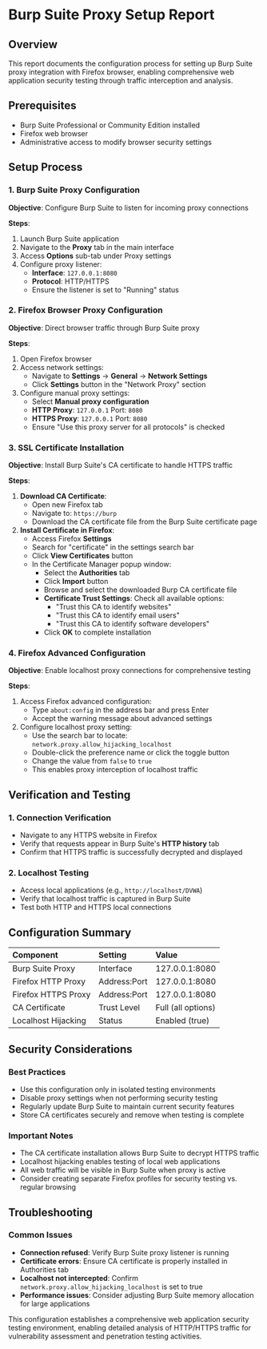 # Burp Suite Proxy Setup Report

## Overview

This report documents the configuration process for setting up Burp Suite proxy integration with Firefox browser, enabling comprehensive web application security testing through traffic interception and analysis.

## Prerequisites

- Burp Suite Professional or Community Edition installed
- Firefox web browser
- Administrative access to modify browser security settings


## Setup Process

### 1. Burp Suite Proxy Configuration

**Objective**: Configure Burp Suite to listen for incoming proxy connections

**Steps**:

1. Launch Burp Suite application
2. Navigate to the **Proxy** tab in the main interface
3. Access **Options** sub-tab under Proxy settings
4. Configure proxy listener:
    - **Interface**: `127.0.0.1:8080`
    - **Protocol**: HTTP/HTTPS
    - Ensure the listener is set to "Running" status

### 2. Firefox Browser Proxy Configuration

**Objective**: Direct browser traffic through Burp Suite proxy

**Steps**:

1. Open Firefox browser
2. Access network settings:
    - Navigate to **Settings** → **General** → **Network Settings**
    - Click **Settings** button in the "Network Proxy" section
3. Configure manual proxy settings:
    - Select **Manual proxy configuration**
    - **HTTP Proxy**: `127.0.0.1` Port: `8080`
    - **HTTPS Proxy**: `127.0.0.1` Port: `8080`
    - Ensure "Use this proxy server for all protocols" is checked

### 3. SSL Certificate Installation

**Objective**: Install Burp Suite's CA certificate to handle HTTPS traffic

**Steps**:

1. **Download CA Certificate**:
    - Open new Firefox tab
    - Navigate to: `https://burp`
    - Download the CA certificate file from the Burp Suite certificate page
2. **Install Certificate in Firefox**:
    - Access Firefox **Settings**
    - Search for "certificate" in the settings search bar
    - Click **View Certificates** button
    - In the Certificate Manager popup window:
        - Select the **Authorities** tab
        - Click **Import** button
        - Browse and select the downloaded Burp CA certificate file
        - **Certificate Trust Settings**: Check all available options:
            - "Trust this CA to identify websites"
            - "Trust this CA to identify email users"
            - "Trust this CA to identify software developers"
        - Click **OK** to complete installation

### 4. Firefox Advanced Configuration

**Objective**: Enable localhost proxy connections for comprehensive testing

**Steps**:

1. Access Firefox advanced configuration:
    - Type `about:config` in the address bar and press Enter
    - Accept the warning message about advanced settings
2. Configure localhost proxy setting:
    - Use the search bar to locate: `network.proxy.allow_hijacking_localhost`
    - Double-click the preference name or click the toggle button
    - Change the value from `false` to `true`
    - This enables proxy interception of localhost traffic

## Verification and Testing

### 1. Connection Verification

- Navigate to any HTTPS website in Firefox
- Verify that requests appear in Burp Suite's **HTTP history** tab
- Confirm that HTTPS traffic is successfully decrypted and displayed


### 2. Localhost Testing

- Access local applications (e.g., `http://localhost/DVWA`)
- Verify that localhost traffic is captured in Burp Suite
- Test both HTTP and HTTPS local connections


## Configuration Summary

| Component | Setting | Value |
| :-- | :-- | :-- |
| Burp Suite Proxy | Interface | 127.0.0.1:8080 |
| Firefox HTTP Proxy | Address:Port | 127.0.0.1:8080 |
| Firefox HTTPS Proxy | Address:Port | 127.0.0.1:8080 |
| CA Certificate | Trust Level | Full (all options) |
| Localhost Hijacking | Status | Enabled (true) |

## Security Considerations

### Best Practices

- Use this configuration only in isolated testing environments
- Disable proxy settings when not performing security testing
- Regularly update Burp Suite to maintain current security features
- Store CA certificates securely and remove when testing is complete


### Important Notes

- The CA certificate installation allows Burp Suite to decrypt HTTPS traffic
- Localhost hijacking enables testing of local web applications
- All web traffic will be visible in Burp Suite when proxy is active
- Consider creating separate Firefox profiles for security testing vs. regular browsing


## Troubleshooting

### Common Issues

- **Connection refused**: Verify Burp Suite proxy listener is running
- **Certificate errors**: Ensure CA certificate is properly installed in Authorities tab
- **Localhost not intercepted**: Confirm `network.proxy.allow_hijacking_localhost` is set to true
- **Performance issues**: Consider adjusting Burp Suite memory allocation for large applications

This configuration establishes a comprehensive web application security testing environment, enabling detailed analysis of HTTP/HTTPS traffic for vulnerability assessment and penetration testing activities.

